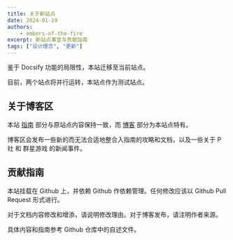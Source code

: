 ```yaml
---
title: 关于新站点
date: 2024-01-19
authors:
    - embers-of-the-fire
excerpt: 新站点事宜与贡献指南
tags: ["设计理念", "更新"]
---
```


鉴于 Docsify 功能的局限性，本站迁移至当前站点。

目前，两个站点将并行运转，本站点作为测试站点。

## 关于博客区

本站 [指南](/guides/) 部分与原站点内容保持一致，而 [博客](/blog) 部分为本站点特有。

博客区会发布一些新的而无法合适地整合入指南的攻略和文档，以及一些关于 P 社 和 群星游戏 的新闻事件。

## 贡献指南

本站挂载在 Github 上，并依赖 Github 作依赖管理。任何修改应该以 Github Pull Request 形式进行。

对于文档内容修改和增添，请说明修改理由。对于博客发布，请注明作者来源。

具体内容和指南参考 Github 仓库中的自述文件。
